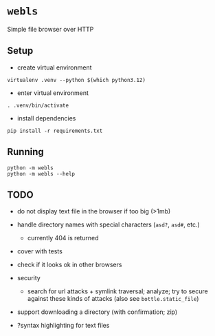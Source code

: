 # `webls`

Simple file browser over HTTP

## Setup

- create virtual environment
```
virtualenv .venv --python $(which python3.12)
```

- enter virtual environment
```
. .venv/bin/activate
```

- install dependencies
```
pip install -r requirements.txt
```

## Running

```
python -m webls
python -m webls --help
```

## TODO

- do not display text file in the browser if too big (>1mb)

- handle directory names with special characters (`asd?`, `asd#`, etc.)
  - currently 404 is returned

- cover with tests

- check if it looks ok in other browsers

- security
  - search for url attacks + symlink traversal; analyze; try to secure against
    these kinds of attacks (also see `bottle.static_file`)

- support downloading a directory (with confirmation; zip)

- ?syntax highlighting for text files
